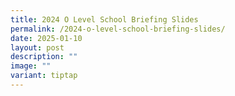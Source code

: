 ```yaml
---
title: 2024 O Level School Briefing Slides
permalink: /2024-o-level-school-briefing-slides/
date: 2025-01-10
layout: post
description: ""
image: ""
variant: tiptap
---
```

